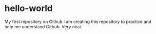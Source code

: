 # hello-world
My first repository on Github
I am creating this repository to practice and help me understand Github.  Very neat.
